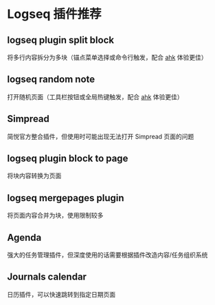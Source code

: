 # Logseq 插件推荐

## logseq plugin split block

将多行内容拆分为多块（锚点菜单选择或命令行触发，配合 [ahk]() 体验更佳）

## logseq random note

打开随机页面（工具栏按钮或全局热键触发，配合 [ahk]() 体验更佳）

## Simpread

简悦官方整合插件，但使用时可能出现无法打开 Simpread 页面的问题

## logseq plugin block to page

将块内容转换为页面

## logseq mergepages plugin

将页面内容合并为块，使用限制较多

## Agenda

强大的任务管理插件，但深度使用的话需要根据插件改造内容/任务组织系统

## Journals calendar

日历插件，可以快速跳转到指定日期页面